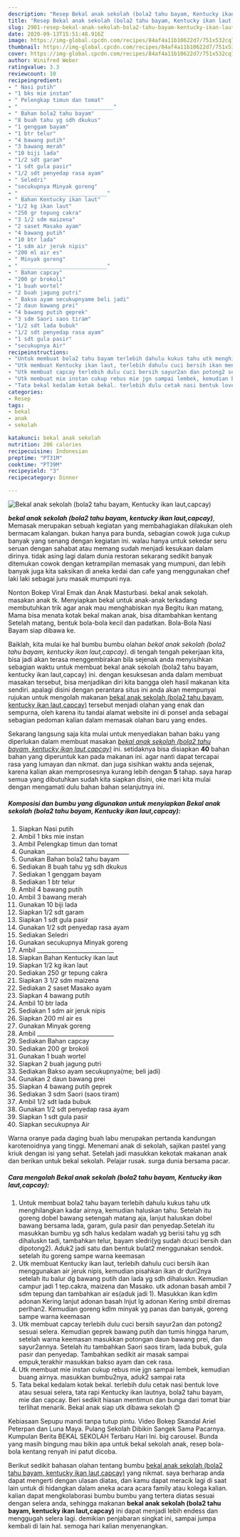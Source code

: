 ```yaml
---
description: "Resep Bekal anak sekolah (bola2 tahu bayam, Kentucky ikan laut,capcay) Lezat"
title: "Resep Bekal anak sekolah (bola2 tahu bayam, Kentucky ikan laut,capcay) Lezat"
slug: 2901-resep-bekal-anak-sekolah-bola2-tahu-bayam-kentucky-ikan-laut-capcay-lezat
date: 2020-09-13T15:51:48.916Z
image: https://img-global.cpcdn.com/recipes/84af4a11b10622d7/751x532cq70/bekal-anak-sekolah-bola2-tahu-bayam-kentucky-ikan-lautcapcay-foto-resep-utama.jpg
thumbnail: https://img-global.cpcdn.com/recipes/84af4a11b10622d7/751x532cq70/bekal-anak-sekolah-bola2-tahu-bayam-kentucky-ikan-lautcapcay-foto-resep-utama.jpg
cover: https://img-global.cpcdn.com/recipes/84af4a11b10622d7/751x532cq70/bekal-anak-sekolah-bola2-tahu-bayam-kentucky-ikan-lautcapcay-foto-resep-utama.jpg
author: Winifred Weber
ratingvalue: 3.3
reviewcount: 10
recipeingredient:
- " Nasi putih"
- "1 bks mie instan"
- " Pelengkap timun dan tomat"
- " _____________________________"
- " Bahan bola2 tahu bayam"
- "8 buah tahu yg sdh dkukus"
- "1 genggam bayam"
- "1 btr telur"
- "4 bawang putih"
- "3 bawang merah"
- "10 biji lada"
- "1/2 sdt garam"
- "1 sdt gula pasir"
- "1/2 sdt penyedap rasa ayam"
- " Seledri"
- "secukupnya Minyak goreng"
- " ___________________________"
- " Bahan Kentucky ikan laut"
- "1/2 kg ikan laut"
- "250 gr tepung cakra"
- "3 1/2 sdm maizena"
- "2 saset Masako ayam"
- "4 bawang putih"
- "10 btr lada"
- "1 sdm air jeruk nipis"
- "200 ml air es"
- " Minyak goreng"
- " ___________________________"
- " Bahan capcay"
- "200 gr brokoli"
- "1 buah wortel"
- "2 buah jagung putri"
- " Bakso ayam secukupnyame beli jadi"
- "2 daun bawang prei"
- "4 bawang putih geprek"
- "3 sdm Saori saos tiram"
- "1/2 sdt lada bubuk"
- "1/2 sdt penyedap rasa ayam"
- "1 sdt gula pasir"
- "secukupnya Air"
recipeinstructions:
- "Untuk membuat bola2 tahu bayam terlebih dahulu kukus tahu utk menghilangkan kadar airnya, kemudian haluskan tahu. Setelah itu goreng dobel bawang setengah matang aja, lanjut haluskan dobel bawang bersama lada, garam, gula pasir dan penyedap.Setelah itu masukkan bumbu yg sdh halus kedalam wadah yg berisi tahu yg sdh dihaluskn tadi, tambahkan telur, bayam sledri(yg sudah dcuci bersih dan dipotong2). Aduk2 jadi satu dan bentuk bulat2 menggunakan sendok. setelah itu goreng sampe warna keemasan"
- "Utk membuat Kentucky ikan laut, terlebih dahulu cuci bersih ikan menggunakan air jeruk nipis, kemudian pisahkan ikan dr duri2nya setelah itu balur dg bawang putih dan lada yg sdh dihaluskn. Kemudian campur jadi 1 tep.cakra, maizena dan Masako. utk adonan basah ambil 7 sdm tepung dan tambahkan air es(aduk jadi 1). Masukkan ikan kdlm adonan Kering lanjut adonan basah lnjut lg adonan Kering smbil diremas perlhan2. Kemudian goreng kdlm minyak yg panas dan banyak, goreng sampe warna keemasan"
- "Utk membuat capcay terlebih dulu cuci bersih sayur2an dan potong2 sesuai selera. Kemudian geprek bawang putih dan tumis hingga harum, setelah warna keemasan masukkan potongan daun bawang prei, dan sayur2annya. Setelah itu tambahkan Saori saos tiram, lada bubuk, gula pasir dan penyedap. Tambahkan sedikit air masak sampai empuk,terakhir masukkan bakso ayam dan cek rasa."
- "Utk membuat mie instan cukup rebus mie jgn sampai lembek, kemudian buang airnya. masukkan bumbu2nya, aduk2 sampai rata"
- "Tata bekal kedalam kotak bekal. terlebih dulu cetak nasi bentuk love atau sesuai selera, tata rapi Kentucky ikan lautnya, bola2 tahu bayam, mie dan capcay. Beri sedikit hiasan mentimun dan bunga dari tomat biar terlihat menarik. Bekal anak siap utk dibawa sekolah 😊"
categories:
- Resep
tags:
- bekal
- anak
- sekolah

katakunci: bekal anak sekolah 
nutrition: 206 calories
recipecuisine: Indonesian
preptime: "PT31M"
cooktime: "PT39M"
recipeyield: "3"
recipecategory: Dinner

---
```



![Bekal anak sekolah (bola2 tahu bayam, Kentucky ikan laut,capcay)](https://img-global.cpcdn.com/recipes/84af4a11b10622d7/751x532cq70/bekal-anak-sekolah-bola2-tahu-bayam-kentucky-ikan-lautcapcay-foto-resep-utama.jpg)

<b><i>bekal anak sekolah (bola2 tahu bayam, kentucky ikan laut,capcay)</i></b>, Memasak merupakan sebuah kegiatan yang membahagiakan dilakukan oleh bermacam kalangan. bukan hanya para bunda, sebagian cowok juga cukup banyak yang senang dengan kegiatan ini. walau hanya untuk sekedar seru seruan dengan sahabat atau memang sudah menjadi kesukaan dalam dirinya. tidak asing lagi dalam dunia restoran sekarang sedikit banyak ditemukan cowok dengan ketrampilan memasak yang mumpuni, dan lebih banyak juga kita saksikan di aneka kedai dan cafe yang menggunakan chef laki laki sebagai juru masak mumpuni nya.

Nonton Bokep Viral Emak dan Anak Masturbasi. bekal anak sekolah. masakan anak tk. Menyiapkan bekal untuk anak-anak terkadang membutuhkan trik agar anak mau menghabiskan nya Begitu ikan matang, Mama bisa menata kotak bekal makan anak, bisa ditambahkan kentang Setelah matang, bentuk bola-bola kecil dan padatkan. Bola-Bola Nasi Bayam siap dibawa ke.

Baiklah, kita mulai ke hal bumbu bumbu olahan <i>bekal anak sekolah (bola2 tahu bayam, kentucky ikan laut,capcay)</i>. di tengah tengah pekerjaan kita, bisa jadi akan terasa menggembirakan bila sejenak anda menyisihkan sebagian waktu untuk membuat bekal anak sekolah (bola2 tahu bayam, kentucky ikan laut,capcay) ini. dengan kesuksesan anda dalam membuat masakan tersebut, bisa menjadikan diri kita bangga oleh hasil makanan kita sendiri. apalagi disini dengan perantara situs ini anda akan mempunyai rujukan untuk mengolah makanan <u>bekal anak sekolah (bola2 tahu bayam, kentucky ikan laut,capcay)</u> tersebut menjadi olahan yang enak dan sempurna, oleh karena itu tandai alamat website ini di ponsel anda sebagai sebagian pedoman kalian dalam memasak olahan baru yang endes.


Sekarang langsung saja kita mulai untuk menyediakan bahan baku yang diperlukan dalam membuat masakan <u><i>bekal anak sekolah (bola2 tahu bayam, kentucky ikan laut,capcay)</i></u> ini. setidaknya bisa disiapkan <b>40</b> bahan bahan yang diperuntuk kan pada makanan ini. agar nanti dapat tercapai rasa yang lumayan dan nikmat. dan juga sisihkan waktu anda sejenak, karena kalian akan memprosesnya kurang lebih dengan <b>5</b> tahap. saya harap semua yang dibutuhkan sudah kita siapkan disini, oke mari kita mulai dengan mengamati dulu bahan bahan selanjutnya ini.

<!--inarticleads1-->

##### Komposisi dan bumbu yang digunakan untuk menyiapkan Bekal anak sekolah (bola2 tahu bayam, Kentucky ikan laut,capcay):

1. Siapkan  Nasi putih
1. Ambil 1 bks mie instan
1. Ambil  Pelengkap timun dan tomat
1. Gunakan  _____________________________
1. Gunakan  Bahan bola2 tahu bayam
1. Sediakan 8 buah tahu yg sdh dkukus
1. Sediakan 1 genggam bayam
1. Sediakan 1 btr telur
1. Ambil 4 bawang putih
1. Ambil 3 bawang merah
1. Gunakan 10 biji lada
1. Siapkan 1/2 sdt garam
1. Siapkan 1 sdt gula pasir
1. Gunakan 1/2 sdt penyedap rasa ayam
1. Sediakan  Seledri
1. Gunakan secukupnya Minyak goreng
1. Ambil  ___________________________
1. Siapkan  Bahan Kentucky ikan laut
1. Siapkan 1/2 kg ikan laut
1. Sediakan 250 gr tepung cakra
1. Siapkan 3 1/2 sdm maizena
1. Sediakan 2 saset Masako ayam
1. Siapkan 4 bawang putih
1. Ambil 10 btr lada
1. Sediakan 1 sdm air jeruk nipis
1. Siapkan 200 ml air es
1. Gunakan  Minyak goreng
1. Ambil  ___________________________
1. Sediakan  Bahan capcay
1. Sediakan 200 gr brokoli
1. Gunakan 1 buah wortel
1. Siapkan 2 buah jagung putri
1. Sediakan  Bakso ayam secukupnya(me; beli jadi)
1. Gunakan 2 daun bawang prei
1. Siapkan 4 bawang putih geprek
1. Sediakan 3 sdm Saori (saos tiram)
1. Ambil 1/2 sdt lada bubuk
1. Gunakan 1/2 sdt penyedap rasa ayam
1. Siapkan 1 sdt gula pasir
1. Siapkan secukupnya Air


Warna oranye pada daging buah labu merupakan pertanda kandungan karotenoidnya yang tinggi. Menemani anak di sekolah, sajikan pastel yang kriuk dengan isi yang sehat. Setelah jadi masukkan kekotak makanan anak dan berikan untuk bekal sekolah. Pelajar rusak. surga dunia bersama pacar. 

<!--inarticleads2-->

##### Cara mengolah Bekal anak sekolah (bola2 tahu bayam, Kentucky ikan laut,capcay):

1. Untuk membuat bola2 tahu bayam terlebih dahulu kukus tahu utk menghilangkan kadar airnya, kemudian haluskan tahu. Setelah itu goreng dobel bawang setengah matang aja, lanjut haluskan dobel bawang bersama lada, garam, gula pasir dan penyedap.Setelah itu masukkan bumbu yg sdh halus kedalam wadah yg berisi tahu yg sdh dihaluskn tadi, tambahkan telur, bayam sledri(yg sudah dcuci bersih dan dipotong2). Aduk2 jadi satu dan bentuk bulat2 menggunakan sendok. setelah itu goreng sampe warna keemasan
1. Utk membuat Kentucky ikan laut, terlebih dahulu cuci bersih ikan menggunakan air jeruk nipis, kemudian pisahkan ikan dr duri2nya setelah itu balur dg bawang putih dan lada yg sdh dihaluskn. Kemudian campur jadi 1 tep.cakra, maizena dan Masako. utk adonan basah ambil 7 sdm tepung dan tambahkan air es(aduk jadi 1). Masukkan ikan kdlm adonan Kering lanjut adonan basah lnjut lg adonan Kering smbil diremas perlhan2. Kemudian goreng kdlm minyak yg panas dan banyak, goreng sampe warna keemasan
1. Utk membuat capcay terlebih dulu cuci bersih sayur2an dan potong2 sesuai selera. Kemudian geprek bawang putih dan tumis hingga harum, setelah warna keemasan masukkan potongan daun bawang prei, dan sayur2annya. Setelah itu tambahkan Saori saos tiram, lada bubuk, gula pasir dan penyedap. Tambahkan sedikit air masak sampai empuk,terakhir masukkan bakso ayam dan cek rasa.
1. Utk membuat mie instan cukup rebus mie jgn sampai lembek, kemudian buang airnya. masukkan bumbu2nya, aduk2 sampai rata
1. Tata bekal kedalam kotak bekal. terlebih dulu cetak nasi bentuk love atau sesuai selera, tata rapi Kentucky ikan lautnya, bola2 tahu bayam, mie dan capcay. Beri sedikit hiasan mentimun dan bunga dari tomat biar terlihat menarik. Bekal anak siap utk dibawa sekolah 😊


Kebiasaan Sepupu mandi tanpa tutup pintu. Video Bokep Skandal Ariel Peterpan dan Luna Maya. Pulang Sekolah Dibikin Sangek Sama Pacarnya. Kumpulan Berita BEKAL SEKOLAH Terbaru Hari Ini. big carousel. Bunda yang masih bingung mau bikin apa untuk bekal sekolah anak, resep bola-bola kentang renyah ini patut dicoba. 

Berikut sedikit bahasan olahan tentang bumbu <u>bekal anak sekolah (bola2 tahu bayam, kentucky ikan laut,capcay)</u> yang nikmat. saya berharap anda dapat mengerti dengan ulasan diatas, dan kamu dapat meracik lagi di saat lain untuk di hidangkan dalam aneka acara acara family atau kolega kalian. kalian dapat mengkolaborasi bumbu bumbu yang tertera diatas sesuai dengan selera anda, sehingga makanan <b>bekal anak sekolah (bola2 tahu bayam, kentucky ikan laut,capcay)</b> ini dapat menjadi lebih endess dan menggugah selera lagi. demikian penjabaran singkat ini, sampai jumpa kembali di lain hal. semoga hari kalian menyenangkan.
